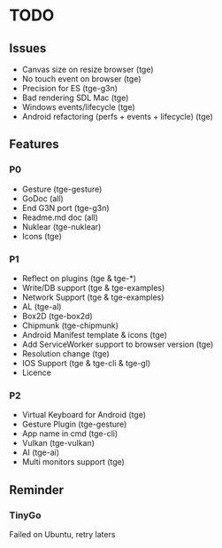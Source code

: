 # TODO
## Issues
 * Canvas size on resize browser (tge)
 * No touch event on browser (tge)
 * Precision for ES (tge-g3n)
 * Bad rendering SDL Mac (tge)
 * Windows events/lifecycle (tge)
 * Android refactoring (perfs + events + lifecycle) (tge)

## Features
### P0
* Gesture (tge-gesture)
* GoDoc (all)
* End G3N port (tge-g3n)
* Readme.md doc (all)
* Nuklear (tge-nuklear)
* Icons (tge)

### P1
* Reflect on plugins (tge & tge-*)
* Write/DB support (tge & tge-examples)
* Network Support (tge & tge-examples)
* AL (tge-al)
* Box2D (tge-box2d)
* Chipmunk (tge-chipmunk)
* Android Manifest template & icons (tge)
* Add ServiceWorker support to browser version (tge)
* Resolution change (tge)
* IOS Support (tge & tge-cli & tge-gl)
* Licence

### P2
* Virtual Keyboard for Android (tge)
* Gesture Plugin (tge-gesture)
* App name in cmd (tge-cli)
* Vulkan (tge-vulkan)
* AI (tge-ai)
* Multi monitors support (tge)

## Reminder
### TinyGo
Failed on Ubuntu, retry laters
